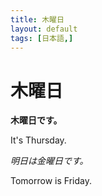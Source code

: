 ```yaml
---
title: 木曜日
layout: default
tags: [日本語,]
---
```


# 木曜日

**木曜日です。**

It's Thursday.



*明日は金曜日です。*

Tomorrow is Friday.